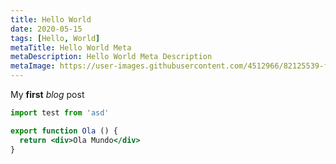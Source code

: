 ```yaml
---
title: Hello World
date: 2020-05-15
tags: [Hello, World]
metaTitle: Hello World Meta
metaDescription: Hello World Meta Description
metaImage: https://user-images.githubusercontent.com/4512966/82125539-faf01b80-977c-11ea-931f-d0dc6ae2f49c.jpg
---
```


My **first** *blog* post

```jsx
import test from 'asd'

export function Ola () {
  return <div>Ola Mundo</div>
}
```
